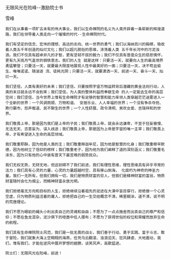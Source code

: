 无限风光在险峰--激励院士书

雪峰


    我们在从事着一项旷古未有的伟大事业，我们以生命禅院的名义为人类开辟着一条崭新的辉煌道路，我们在领导着人类走向一个璀璨的时代--生命禅院时代。

    我们有坚定的信念、宏伟的理想、高远的志向、统一世界的勇气；我们以海纳百川的胸襟，吸收着人类五千年创造的灿烂文化；我们以超凡脱俗的思维，涤荡着人类 五千年长河中的污泥浊浪。我们不仅具有超卓非凡的才智，更有坚韧不拔的毅力；我们不仅具有普度众生的慈悲情怀，更有九天揽月气盖世的钢铁意志。我们的人生 就是这样：只要活一天，就要向人生的最高境界勇猛攀登；只要活一天，就要最大限度地展现人性中最美好的一面；只要活一天，决不苟且偷生、唯唯诺诺、随波逐 流、徒耗光阴；只要活一天，就要潇洒一天、前进一天、奋斗一天、灿烂一天。

    我们坚信，人类有美好的未来；我们坚信，只要按照宇宙万物运转背后潜藏的黄金法则行动，人类的末日就永远不会到来；我们坚信，为人类的整体利益而奉献生命 的人一定能去生命的高层空间；我们坚信，当今世界上惟有生命禅院才有足够的智慧和能力率领人类穿越茫茫迷雾进入一个全新的世界：一个风调雨顺、万物和谐、 安居乐业、人人幸福的世界；一个没有争杀夺抢、欺行霸市、怨声载道、民不聊生的世界；一个人性舒展、政令清明、男欢女爱、吉瑞祥和的世界。

    我们敬畏上帝，那是因为我们是上帝的子民；我们敬畏上帝，就会永远谦卑，不至于狂妄傲慢、无法无天、恣意妄为、误入歧途；我们敬畏上帝，那是因为上帝是宇宙的唯一主宰；我们敬畏上帝，才有希望进入生命的高层领域。

    我们敬重耶酥，因为他是人类的王；我们敬重释迦牟尼，因为他是智慧的化身；我们敬重穆罕默德，因为他树立了信仰的榜样；我们敬重老子，因为他为我们阐释了道的深刻涵义；我们敬重毛泽东，因为只有他的心中装有普天下最苦难的弱势民众。

    我们无权无势，无财无地，但这妨碍不了我们前进，我们有理性思维，理性思维具有异乎寻常的法力；我们具有心灵的力量，心灵的力量超越时空，具有移山倒海， 化腐朽为神奇的神圣力量。我们一无所有，但我们拥有一切，我们是物质财富的穷人，但我们是精神财富的富翁，物质财富随时会化为烟尘，而精神财富永放光明。

    我们拒绝毫无方向和目标的人生，拒绝继续沿着祖先的足迹在大漠中盲目穿行，拒绝做一个心灵空虚，只为物质利益活着的庸人，拒绝把自己的一生交给概念不清，稀里糊涂，道不清，说不明的荒唐理论。

    我们不愿为眼前的蝇头小利出卖自己的灵魂和自由；不愿为了一点点施舍而出卖自己的尊严和信仰；不愿在鱼龙混杂，泥沙俱下的喧嚣中任人摆布；不愿为了获得世俗的权位和荣耀而放弃生命的航程。

    我们具有生命禅院院士风范，我们是一批无畏的战士，我们善于行动、勇于实践、富于斗志、敢于冒险，我们就象大海上空翱翔的海燕，任凭乌云翻滚、浊浪滔天、狂风肆虐、大地震动，我们，惟有我们，才能在逆风中展开梦想的翅膀，谈笑风声，高歌猛进。

    院士们：无限风光在险峰，前进！



